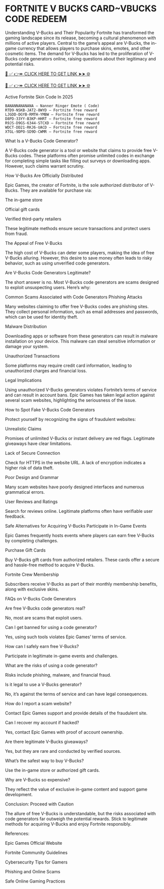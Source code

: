 # FORTNITE V BUCKS CARD~VBUCKS CODE REDEEM
Understanding V-Bucks and Their Popularity Fortnite has transformed the gaming landscape since its release, becoming a cultural phenomenon with millions of active players. Central to the game’s appeal are V-Bucks, the in-game currency that allows players to purchase skins, emotes, and other cosmetic items. The demand for V-Bucks has led to the proliferation of V-Bucks code generators online, raising questions about their legitimacy and potential risks.

[📌 ✅ 👉⏩ CLICK HERE TO GET LINK ➤➤ 🌐](https://freegamescode.online/cpa/vbucks/)

[📌 ✅ 👉⏩ CLICK HERE TO GET LINK ➤➤ 🌐](https://freegamescode.online/cpa/vbucks/)

Active Fortnite Skin Code In 2025

    BANANNANANANA – Nanner Ringer Emote ( Code)
    RTD9-NSKB-JAT2-8WYD – Fortnite free reward
    LJGDD-DGYB-RMTH-YMBW – Fortnite free reward
    D8PD-33YY-B3KP-HHRT – Fortnite free reward
    R9JS-D9GS-6344-STCXD – Fortnite free reward
    WDCT-DD21-RKJ6-UACD – Fortnite free reward
    XTGL-9DPO-SD9D-CWMR – Fortnite free reward 



What Is a V-Bucks Code Generator?

A V-Bucks code generator is a tool or website that claims to provide free V-Bucks codes. These platforms often promise unlimited codes in exchange for completing simple tasks like filling out surveys or downloading apps. However, such claims warrant scrutiny.

How V-Bucks Are Officially Distributed

Epic Games, the creator of Fortnite, is the sole authorized distributor of V-Bucks. They are available for purchase via:

The in-game store

Official gift cards

Verified third-party retailers

These legitimate methods ensure secure transactions and protect users from fraud.

The Appeal of Free V-Bucks

The high cost of V-Bucks can deter some players, making the idea of free V-Bucks alluring. However, this desire to save money often leads to risky behavior, such as using unverified code generators.

Are V-Bucks Code Generators Legitimate?

The short answer is no. Most V-Bucks code generators are scams designed to exploit unsuspecting users. Here’s why:

Common Scams Associated with Code Generators Phishing Attacks

Many websites claiming to offer free V-Bucks codes are phishing sites. They collect personal information, such as email addresses and passwords, which can be used for identity theft.

Malware Distribution

Downloading apps or software from these generators can result in malware installation on your device. This malware can steal sensitive information or damage your system.

Unauthorized Transactions

Some platforms may require credit card information, leading to unauthorized charges and financial loss.

Legal Implications

Using unauthorized V-Bucks generators violates Fortnite’s terms of service and can result in account bans. Epic Games has taken legal action against several scam websites, highlighting the seriousness of the issue.

How to Spot Fake V-Bucks Code Generators

Protect yourself by recognizing the signs of fraudulent websites:

Unrealistic Claims

Promises of unlimited V-Bucks or instant delivery are red flags. Legitimate giveaways have clear limitations.

Lack of Secure Connection

Check for HTTPS in the website URL. A lack of encryption indicates a higher risk of data theft.

Poor Design and Grammar

Many scam websites have poorly designed interfaces and numerous grammatical errors.

User Reviews and Ratings

Search for reviews online. Legitimate platforms often have verifiable user feedback.

Safe Alternatives for Acquiring V-Bucks Participate in In-Game Events

Epic Games frequently hosts events where players can earn free V-Bucks by completing challenges.

Purchase Gift Cards

Buy V-Bucks gift cards from authorized retailers. These cards offer a secure and hassle-free method to acquire V-Bucks.

Fortnite Crew Membership

Subscribers receive V-Bucks as part of their monthly membership benefits, along with exclusive skins.

FAQs on V-Bucks Code Generators

Are free V-Bucks code generators real?

No, most are scams that exploit users.

Can I get banned for using a code generator?

Yes, using such tools violates Epic Games’ terms of service.

How can I safely earn free V-Bucks?

Participate in legitimate in-game events and challenges.

What are the risks of using a code generator?

Risks include phishing, malware, and financial fraud.

Is it legal to use a V-Bucks generator?

No, it’s against the terms of service and can have legal consequences.

How do I report a scam website?

Contact Epic Games support and provide details of the fraudulent site.

Can I recover my account if hacked?

Yes, contact Epic Games with proof of account ownership.

Are there legitimate V-Bucks giveaways?

Yes, but they are rare and conducted by verified sources.

What’s the safest way to buy V-Bucks?

Use the in-game store or authorized gift cards.

Why are V-Bucks so expensive?

They reflect the value of exclusive in-game content and support game development.

Conclusion: Proceed with Caution

The allure of free V-Bucks is understandable, but the risks associated with code generators far outweigh the potential rewards. Stick to legitimate methods for acquiring V-Bucks and enjoy Fortnite responsibly.

References:

Epic Games Official Website

Fortnite Community Guidelines

Cybersecurity Tips for Gamers

Phishing and Online Scams

Safe Online Gaming Practices
